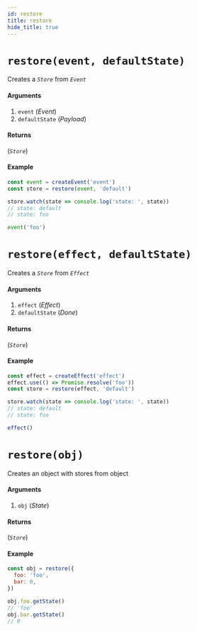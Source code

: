 ```yaml
---
id: restore
title: restore
hide_title: true
---
```


# `restore(event, defaultState)`

Creates a _`Store`_ from _`Event`_

#### Arguments

1. `event` (_Event_)
2. `defaultState` (_Payload_)

#### Returns

(_`Store`_)

#### Example

```js try
const event = createEvent('event')
const store = restore(event, 'default')

store.watch(state => console.log('state: ', state))
// state: default
// state: foo

event('foo')
```

# `restore(effect, defaultState)`

Creates a _`Store`_ from _`Effect`_

#### Arguments

1. `effect` (_Effect_)
2. `defaultState` (_Done_)

#### Returns

(_`Store`_)

#### Example

```js try
const effect = createEffect('effect')
effect.use(() => Promise.resolve('foo'))
const store = restore(effect, 'default')

store.watch(state => console.log('state: ', state))
// state: default
// state: foo

effect()
```

# `restore(obj)`

Creates an object with stores from object

#### Arguments

1. `obj` (_State_)

#### Returns

(_`Store`_)

#### Example

```js try
const obj = restore({
  foo: 'foo',
  bar: 0,
})

obj.foo.getState()
// 'foo'
obj.bar.getState()
// 0
```
